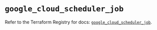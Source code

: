 # `google_cloud_scheduler_job`

Refer to the Terraform Registry for docs: [`google_cloud_scheduler_job`](https://registry.terraform.io/providers/hashicorp/google-beta/6.49.2/docs/resources/google_cloud_scheduler_job).
